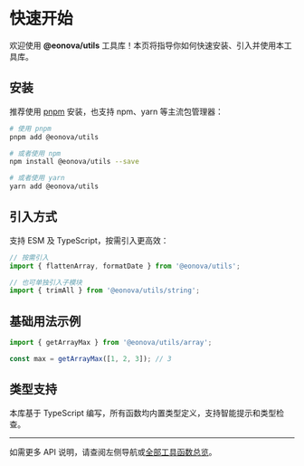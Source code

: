 # 快速开始

欢迎使用 **@eonova/utils** 工具库！本页将指导你如何快速安装、引入并使用本工具库。

## 安装

推荐使用 [pnpm](https://pnpm.io/zh/) 安装，也支持 npm、yarn 等主流包管理器：

```bash
# 使用 pnpm
pnpm add @eonova/utils

# 或者使用 npm
npm install @eonova/utils --save

# 或者使用 yarn
yarn add @eonova/utils
```

## 引入方式

支持 ESM 及 TypeScript，按需引入更高效：

```ts
// 按需引入
import { flattenArray, formatDate } from '@eonova/utils';

// 也可单独引入子模块
import { trimAll } from '@eonova/utils/string';
```

## 基础用法示例

```ts
import { getArrayMax } from '@eonova/utils/array';

const max = getArrayMax([1, 2, 3]); // 3
```

## 类型支持

本库基于 TypeScript 编写，所有函数均内置类型定义，支持智能提示和类型检查。

---

如需更多 API 说明，请查阅左侧导航或[全部工具函数总览](/guide/all-in-one)。
